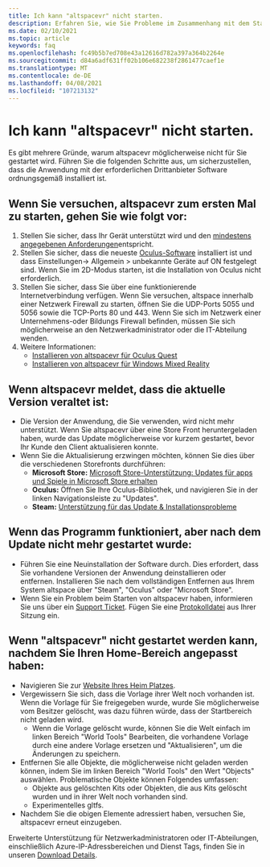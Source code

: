 ```yaml
---
title: Ich kann "altspacevr" nicht starten.
description: Erfahren Sie, wie Sie Probleme im Zusammenhang mit dem Starten Ihrer altspacevr-Umgebung identifizieren, melden und beheben.
ms.date: 02/10/2021
ms.topic: article
keywords: faq
ms.openlocfilehash: fc49b5b7ed708e43a12616d782a397a364b2264e
ms.sourcegitcommit: d84a6adf631ff02b106e682238f2861477caef1e
ms.translationtype: MT
ms.contentlocale: de-DE
ms.lasthandoff: 04/08/2021
ms.locfileid: "107213132"
---
```

# <a name="i-cant-launch-altspacevr"></a>Ich kann "altspacevr" nicht starten.

Es gibt mehrere Gründe, warum altspacevr möglicherweise nicht für Sie gestartet wird. Führen Sie die folgenden Schritte aus, um sicherzustellen, dass die Anwendung mit der erforderlichen Drittanbieter Software ordnungsgemäß installiert ist.

## <a name="if-youre-trying-to-launch-altspacevr-for-the-first-time"></a>Wenn Sie versuchen, altspacevr zum ersten Mal zu starten, gehen Sie wie folgt vor:

1. Stellen Sie sicher, dass Ihr Gerät unterstützt wird und den [mindestens angegebenen Anforderungen](../getting-started/system-requirements.md)entspricht.
2. Stellen Sie sicher, dass die neueste [Oculus-Software](https://www.oculus.com/setup) installiert ist und dass Einstellungen-> Allgemein > unbekannte Geräte auf ON festgelegt sind. Wenn Sie im 2D-Modus starten, ist die Installation von Oculus nicht erforderlich.
3. Stellen Sie sicher, dass Sie über eine funktionierende Internetverbindung verfügen. Wenn Sie versuchen, altspace innerhalb einer Netzwerk Firewall zu starten, öffnen Sie die UDP-Ports 5055 und 5056 sowie die TCP-Ports 80 und 443. Wenn Sie sich im Netzwerk einer Unternehmens-oder Bildungs Firewall befinden, müssen Sie sich möglicherweise an den Netzwerkadministrator oder die IT-Abteilung wenden.
4. Weitere Informationen:
    * [Installieren von altspacevr für Oculus Quest](../getting-started/oculus-installation.md)
    * [Installieren von altspacevr für Windows Mixed Reality](../getting-started/wmr-installation.md)

## <a name="if-altspacevr-reports-that-the-current-version-is-out-of-date"></a>Wenn altspacevr meldet, dass die aktuelle Version veraltet ist:

* Die Version der Anwendung, die Sie verwenden, wird nicht mehr unterstützt. Wenn Sie altspacevr über eine Store Front heruntergeladen haben, wurde das Update möglicherweise vor kurzem gestartet, bevor Ihr Kunde den Client aktualisieren konnte.
* Wenn Sie die Aktualisierung erzwingen möchten, können Sie dies über die verschiedenen Storefronts durchführen:
    * **Microsoft Store:** [Microsoft Store-Unterstützung: Updates für apps und Spiele in Microsoft Store erhalten](https://support.microsoft.com/account-billing/get-updates-for-apps-and-games-in-microsoft-store-a1fe19c0-532d-ec47-7035-d1c5a1dd464f)
    * **Oculus:** Öffnen Sie Ihre Oculus-Bibliothek, und navigieren Sie in der linken Navigationsleiste zu "Updates".
    * **Steam:** [Unterstützung für das Update & Installationsprobleme](https://support.steampowered.com/kb_article.php?ref=2274-IFLV-5334)

## <a name="if-the-program-was-working-but-ceased-to-launch-after-update"></a>Wenn das Programm funktioniert, aber nach dem Update nicht mehr gestartet wurde:

* Führen Sie eine Neuinstallation der Software durch. Dies erfordert, dass Sie vorhandene Versionen der Anwendung deinstallieren oder entfernen. Installieren Sie nach dem vollständigen Entfernen aus Ihrem System altspace über "Steam", "Oculus" oder "Microsoft Store".
* Wenn Sie ein Problem beim Starten von altspacevr haben, informieren Sie uns über ein [Support Ticket](https://help.altvr.com/hc/requests/new). Fügen Sie eine [Protokolldatei](uploading-client-logs.md) aus Ihrer Sitzung ein.

## <a name="if-altspacevr-fails-to-launch-after-customizing-your-home-space"></a>Wenn "altspacevr" nicht gestartet werden kann, nachdem Sie Ihren Home-Bereich angepasst haben:

* Navigieren Sie zur [Website Ihres Heim Platzes](https://account.altvr.com/users/sign_in).
* Vergewissern Sie sich, dass die Vorlage ihrer Welt noch vorhanden ist. Wenn die Vorlage für Sie freigegeben wurde, wurde Sie möglicherweise vom Besitzer gelöscht, was dazu führen würde, dass der Startbereich nicht geladen wird.
    * Wenn die Vorlage gelöscht wurde, können Sie die Welt einfach im linken Bereich "World Tools" Bearbeiten, die vorhandene Vorlage durch eine andere Vorlage ersetzen und "Aktualisieren", um die Änderungen zu speichern.
* Entfernen Sie alle Objekte, die möglicherweise nicht geladen werden können, indem Sie im linken Bereich "World Tools" den Wert "Objects" auswählen. Problematische Objekte können Folgendes umfassen:
    * Objekte aus gelöschten Kits oder Objekten, die aus Kits gelöscht wurden und in ihrer Welt noch vorhanden sind.
    * Experimentelles gltfs.
* Nachdem Sie die obigen Elemente adressiert haben, versuchen Sie, altspacevr erneut einzugeben.

Erweiterte Unterstützung für Netzwerkadministratoren oder IT-Abteilungen, einschließlich Azure-IP-Adressbereichen und Dienst Tags, finden Sie in unseren [Download Details](https://www.microsoft.com/en-us/download/details.aspx?id=56519).